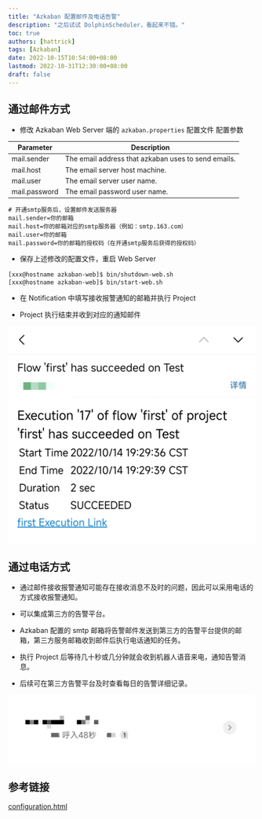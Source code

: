 ```yaml
---
title: "Azkaban 配置邮件及电话告警"
description: "之后试试 DolphinScheduler，看起来不错。"
toc: true
authors: [hattrick]
tags: [Azkaban]
date: 2022-10-15T10:54:00+08:00
lastmod: 2022-10-31T12:30:00+08:00
draft: false
---
```


## 通过邮件方式
- 修改 Azkaban Web Server 端的 `azkaban.properties` 配置文件
   配置参数

|Parameter|Description|
|-|-|
|mail.sender|The email address that azkaban uses to send emails.|
|mail.host|The email server host machine.|
|mail.user|The email server user name.|
|mail.password|The email password user name.|

```properties
# 开通smtp服务后，设置邮件发送服务器
mail.sender=你的邮箱
mail.host=你的邮箱对应的smtp服务器（例如：smtp.163.com）
mail.user=你的邮箱
mail.password=你的邮箱的授权码（在开通smtp服务后获得的授权码）
```
- 保存上述修改的配置文件，重启 Web Server
```shell
[xxx@hostname azkaban-web]$ bin/shutdown-web.sh
[xxx@hostname azkaban-web]$ bin/start-web.sh
```
- 在 Notification 中填写接收报警通知的邮箱并执行 Project

- Project 执行结束并收到对应的通知邮件

![](/azkaban_alert/email.jpg)

## 通过电话方式
- 通过邮件接收报警通知可能存在接收消息不及时的问题，因此可以采用电话的方式接收报警通知。

- 可以集成第三方的告警平台。

- Azkaban 配置的 smtp 邮箱将告警邮件发送到第三方的告警平台提供的邮箱，第三方服务邮箱收到邮件后执行电话通知的任务。

- 执行 Project 后等待几十秒或几分钟就会收到机器人语音来电，通知告警消息。

- 后续可在第三方告警平台及时查看每日的告警详细记录。

![](/azkaban_alert/phone.jpg)  

## 参考链接
[configuration.html](https://azkaban.readthedocs.io/en/latest/configuration.html)